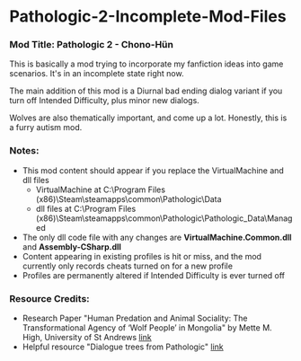 # Pathologic-2-Incomplete-Mod-Files

### Mod Title: Pathologic 2 - Chono-Hün

This is basically a mod trying to incorporate my fanfiction ideas into game scenarios. It's in an incomplete state right now. 

The main addition of this mod is a Diurnal bad ending dialog variant if you turn off Intended Difficulty, plus minor new dialogs. 

Wolves are also thematically important, and come up a lot. Honestly, this is a furry autism mod.

### Notes:
* This mod content should appear if you replace the VirtualMachine and dll files
  * VirtualMachine at C:\Program Files (x86)\Steam\steamapps\common\Pathologic\Data
  * dll files at C:\Program Files (x86)\Steam\steamapps\common\Pathologic\Pathologic_Data\Managed
* The only dll code file with any changes are **VirtualMachine.Common.dll** and **Assembly-CSharp.dll**
* Content appearing in existing profiles is hit or miss, and the mod currently only records cheats turned on for a new profile
* Profiles are permanently altered if Intended Difficulty is ever turned off
### Resource Credits:
* Research Paper "Human Predation and Animal Sociality: The Transformational Agency of ‘Wolf People’ in Mongolia" by Mette M. High, University of St Andrews
  [link](https://research-repository.st-andrews.ac.uk/bitstream/handle/10023/16520/Wolf_People.pdf?sequence=1)
* Helpful resource "Dialogue trees from Pathologic" [link](https://pathologicdialogue.github.io/)
